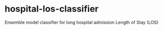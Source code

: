 # hospital-los-classifier
Ensemble model classifier for long hospital admission Length of Stay (LOS)
